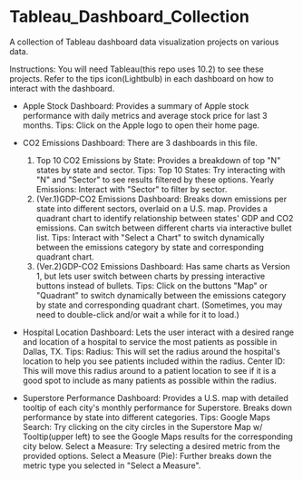 # Tableau_Dashboard_Collection
 A collection of Tableau dashboard data visualization projects on various data.

Instructions: You will need Tableau(this repo uses 10.2) to see these projects. Refer to the tips icon(Lightbulb) in each dashboard on how to interact with the dashboard.

- Apple Stock Dashboard: Provides a summary of Apple stock performance with daily metrics and average stock price for last 3 months.
  Tips: Click on the Apple logo to open their home page.

- CO2 Emissions Dashboard: There are 3 dashboards in this file. 
  1. Top 10 CO2 Emissions by State: Provides a breakdown of top "N" states by state and sector.
     Tips: Top 10 States: Try interacting with "N" and "Sector" to see results filtered by these options.
	   Yearly Emissions: Interact with "Sector" to filter by sector.
  2. (Ver.1)GDP-CO2 Emissions Dashboard: Breaks down emissions per state into different sectors, overlaid on a U.S. map. Provides a quadrant chart to identify relationship between states' GDP and CO2 emissions. Can switch between different charts via interactive bullet list.
     Tips: Interact with "Select a Chart" to switch dynamically between the emissions category by state and corresponding quadrant chart.
  3. (Ver.2)GDP-CO2 Emissions Dashboard: Has same charts as Version 1, but lets user switch between charts by pressing interactive buttons instead of bullets.
     Tips: Click on the buttons "Map" or "Quadrant" to switch dynamically between the emissions category by state and corresponding quadrant chart. (Sometimes, you may need to double-click and/or wait a while for it to load.)

- Hospital Location Dashboard: Lets the user interact with a desired range and location of a hospital to service the most patients as possible in Dallas, TX. 
  Tips: Radius: This will set the radius around the hospital's location to help you see patients included within the radius. 
	Center ID: This will move this radius around to a patient location to see if it is a good spot to include as many patients as possible within the radius.

- Superstore Performance Dashboard: Provides a U.S. map with detailed tooltip of each city's monthly performance for Superstore. Breaks down performance by state into different categories.
  Tips: Google Maps Search: Try clicking on the city circles in the Superstore Map w/ Tooltip(upper left) to see the Google Maps results for the corresponding city below.
	Select a Measure: Try selecting a desired metric from the provided options.
	Select a Measure (Pie): Further breaks down the metric type you selected in "Select a Measure".

